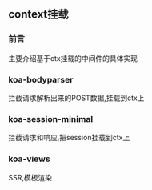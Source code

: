 ## context挂载

### 前言
主要介绍基于ctx挂载的中间件的具体实现


### koa-bodyparser
拦截请求解析出来的POST数据,挂载到ctx上


### koa-session-minimal
拦截请求和响应,把session挂载到ctx上


### koa-views
SSR,模板渲染